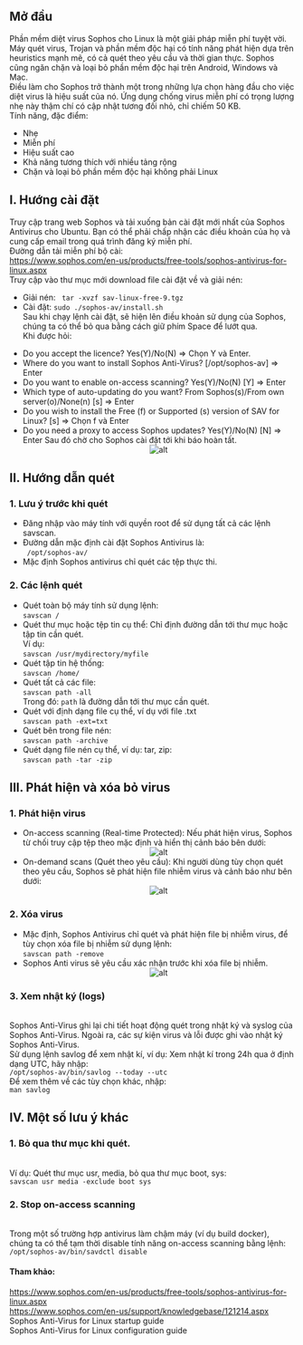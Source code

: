 ## Mở đầu
Phần mềm diệt virus Sophos cho Linux là một giải pháp miễn phí tuyệt vời. Máy quét virus, Trojan và phần mềm độc hại có tính năng phát hiện dựa trên heuristics mạnh mẽ, có cả quét theo yêu cầu và thời gian thực. Sophos cũng ngăn chặn và loại bỏ phần mềm độc hại trên Android, Windows và Mac.<br>
Điều làm cho Sophos trở thành một trong những lựa chọn hàng đầu cho việc diệt virus là hiệu suất của nó. Ứng dụng chống virus miễn phí có trọng lượng nhẹ này thậm chí có cập nhật tương đối nhỏ, chỉ chiếm 50 KB.<br>
Tính năng, đặc điểm:
* Nhẹ
* Miễn phí
* Hiệu suất cao
* Khả năng tương thích với nhiều tảng rộng
* Chặn và loại bỏ phần mềm độc hại không phải Linux
## I. Hướng cài đặt
Truy cập trang web Sophos và tải xuống bản cài đặt mới nhất của Sophos Antivirus cho Ubuntu. Bạn có thể phải chấp nhận các điều khoản của họ và cung cấp email trong quá trình đăng ký miễn phí. <br>
Đường dẫn tải miễn phí bộ cài: <br>
https://www.sophos.com/en-us/products/free-tools/sophos-antivirus-for-linux.aspx<br>
Truy cập vào thư mục mới download file cài đặt về và giải nén:<br>
- Giải nén:   ` tar -xvzf sav-linux-free-9.tgz`
- Cài đặt:      `sudo ./sophos-av/install.sh`
<br>Sau khi chạy lệnh cài đặt, sẽ hiện lên điều khoản sử  dụng của Sophos, chúng ta có thể bỏ qua bằng cách giữ phím Space để lướt qua.
<br>Khi được hỏi:
* Do you accept the licence? Yes(Y)/No(N) => Chọn Y và Enter.
* Where do you want to install Sophos Anti-Virus? [/opt/sophos-av] => Enter
* Do you want to enable on-access scanning? Yes(Y)/No(N) [Y] => Enter
* Which type of auto-updating do you want? From Sophos(s)/From own server(o)/None(n) [s] => Enter
* Do you wish to install the Free (f) or Supported (s) version of SAV for Linux? [s] => Chọn f và Enter
* Do you need a proxy to access Sophos updates? Yes(Y)/No(N) [N] => Enter
Sau đó chờ cho Sophos cài đặt tới khi báo hoàn tất.
<br><div align="center">![alt](https://images.viblo.asia/ba826e96-8412-4355-ab8c-c0c269476abc.PNG)</div>
## II. Hướng dẫn quét
### 1. Lưu ý trước khi quét
- Đăng nhập vào máy tính với quyền root để sử dụng tất cả các lệnh savscan.
- Đường dẫn mặc định cài đặt Sophos Antivirus là:
   <br>` /opt/sophos-av/`
- Mặc định Sophos antivirus chỉ quét các tệp thực thi.
### 2. Các lệnh quét
- Quét toàn bộ máy tính sử dụng lệnh:
   <br>`savscan /`
- Quét thư mục hoặc tệp tin cụ thể: Chỉ định đường dẫn tới thư mục hoặc tập tin cần quét.
<br>Ví dụ:
    <br>`savscan /usr/mydirectory/myfile` 
- Quét tập tin hệ thống:
    <br>`savscan /home/`
- Quét tất cả các file:
	<br>`savscan path -all ` 
    <br>Trong đó: `path` là đường dẫn tới thư mục cần quét.
- Quét với định dạng file cụ thể, ví dụ với file .txt
	<br>`savscan path -ext=txt `
- Quét bên trong file nén:
    <br>`savscan path -archive`
- Quét dạng file nén cụ thể, ví dụ: tar, zip:
	<br>`savscan path -tar -zip`
## III. Phát hiện và xóa bỏ virus
### 1. Phát hiện virus
- On-access scanning (Real-time Protected): Nếu phát hiện virus, Sophos từ chối truy cập tệp theo mặc định và hiển thị cảnh báo bên dưới:
<br><div align="center">![alt](https://images.viblo.asia/070d521a-67b1-4a2f-80b1-c9d96b7a68a8.PNG)</div>
- On-demand scans (Quét theo yêu cầu): Khi người dùng tùy chọn quét theo yêu cầu, Sophos sẽ phát hiện file nhiễm virus và cảnh báo như bên dưới:
<br><div align="center">![alt](https://images.viblo.asia/b5063780-aa6a-421f-8f18-479183887b07.PNG)</div>
### 2. Xóa virus
- Mặc định, Sophos Antivirus chỉ quét và phát hiện file bị nhiễm virus, để tùy chọn xóa file bị nhiễm sử dụng lệnh:
	<br>`savscan path -remove`
- Sophos Anti virus sẽ yêu cầu xác nhận trước khi xóa file bị nhiễm.
<br><div align="center">![alt](https://images.viblo.asia/fb452695-99da-406e-8023-ceb89dda9048.png)</div>
### 3. Xem nhật ký (logs) 
<br>Sophos Anti-Virus ghi lại chi tiết hoạt động quét trong nhật ký và syslog của Sophos Anti-Virus. Ngoài ra, các sự kiện virus và lỗi được ghi vào nhật ký Sophos Anti-Virus.
<br>Sử dụng lệnh savlog để xem nhật kí, ví dụ: Xem nhật kí trong 24h qua ở định dạng UTC, hãy nhập:
	<br>`/opt/sophos-av/bin/savlog --today --utc`
<br>Để xem thêm về các tùy chọn khác, nhập:
	<br>`man savlog`
## IV. Một số lưu ý khác
### 1. Bỏ qua thư mục khi quét.
<br>Ví dụ: Quét thư mục usr, media, bỏ qua thư mục boot, sys:
	<br>`savscan usr media -exclude boot sys`
###  2. Stop on-access scanning 
<br>Trong một số trường hợp antivirus làm chậm máy (ví dụ build docker), chúng ta có thể tạm thời disable tính năng on-access scanning bằng lệnh:
	<br>`/opt/sophos-av/bin/savdctl disable`
    
#### Tham khảo:
https://www.sophos.com/en-us/products/free-tools/sophos-antivirus-for-linux.aspx
<br>https://www.sophos.com/en-us/support/knowledgebase/121214.aspx
<br>Sophos Anti-Virus for Linux startup guide
<br>Sophos Anti-Virus for Linux configuration guide